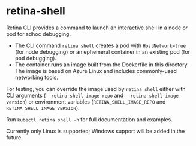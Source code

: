 # retina-shell

Retina CLI provides a command to launch an interactive shell in a node or pod for adhoc debugging.

* The CLI command `retina shell` creates a pod with `HostNetwork=true` (for node debugging) or an ephemeral container in an existing pod (for pod debugging).
* The container runs an image built from the Dockerfile in this directory. The image is based on Azure Linux and includes commonly-used networking tools.

For testing, you can override the image used by `retina shell` either with CLI arguments
(`--retina-shell-image-repo` and `--retina-shell-image-version`) or environment variables
(`RETINA_SHELL_IMAGE_REPO` and `RETINA_SHELL_IMAGE_VERSION`).

Run `kubectl retina shell -h` for full documentation and examples.

Currently only Linux is supported; Windows support will be added in the future.